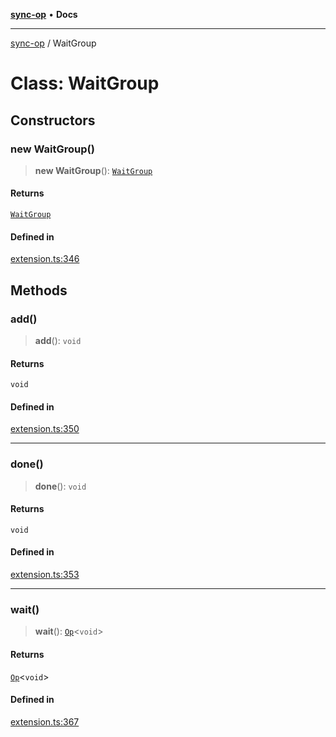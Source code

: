 [**sync-op**](../README.md) • **Docs**

***

[sync-op](../README.md) / WaitGroup

# Class: WaitGroup

## Constructors

### new WaitGroup()

> **new WaitGroup**(): [`WaitGroup`](WaitGroup.md)

#### Returns

[`WaitGroup`](WaitGroup.md)

#### Defined in

[extension.ts:346](https://github.com/dhcmrlchtdj/sync-op/blob/133adb7618f2d99175e28d5c119b7eff7ad21410/src/extension.ts#L346)

## Methods

### add()

> **add**(): `void`

#### Returns

`void`

#### Defined in

[extension.ts:350](https://github.com/dhcmrlchtdj/sync-op/blob/133adb7618f2d99175e28d5c119b7eff7ad21410/src/extension.ts#L350)

***

### done()

> **done**(): `void`

#### Returns

`void`

#### Defined in

[extension.ts:353](https://github.com/dhcmrlchtdj/sync-op/blob/133adb7618f2d99175e28d5c119b7eff7ad21410/src/extension.ts#L353)

***

### wait()

> **wait**(): [`Op`](Op.md)\<`void`\>

#### Returns

[`Op`](Op.md)\<`void`\>

#### Defined in

[extension.ts:367](https://github.com/dhcmrlchtdj/sync-op/blob/133adb7618f2d99175e28d5c119b7eff7ad21410/src/extension.ts#L367)

